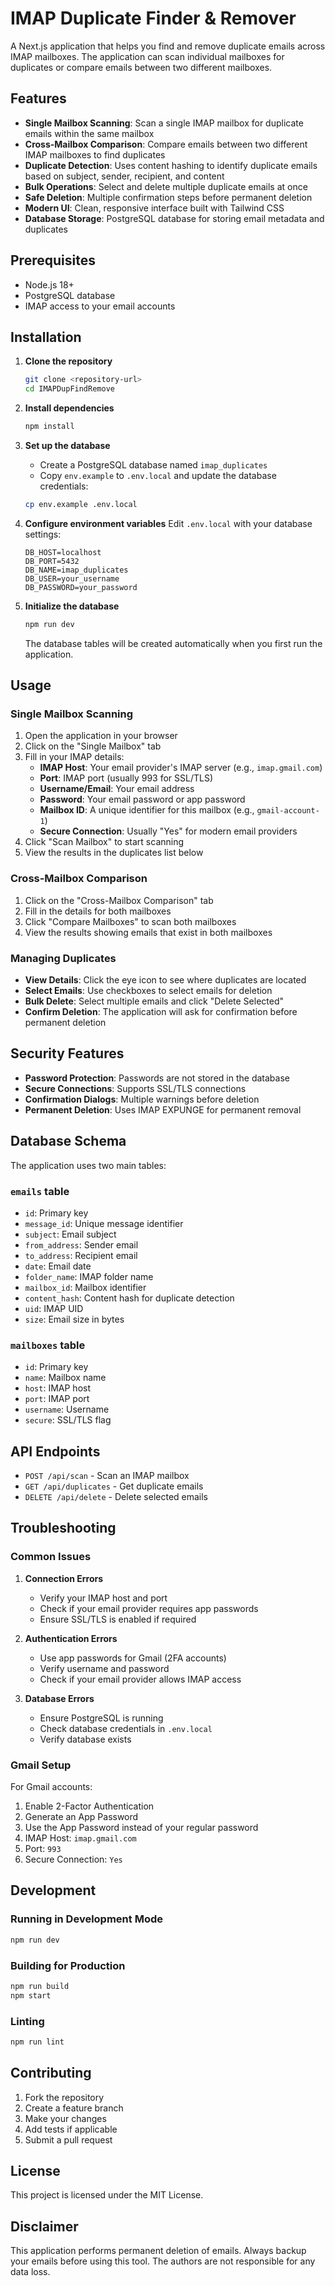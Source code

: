 # IMAP Duplicate Finder & Remover

A Next.js application that helps you find and remove duplicate emails across IMAP mailboxes. The application can scan individual mailboxes for duplicates or compare emails between two different mailboxes.

## Features

- **Single Mailbox Scanning**: Scan a single IMAP mailbox for duplicate emails within the same mailbox
- **Cross-Mailbox Comparison**: Compare emails between two different IMAP mailboxes to find duplicates
- **Duplicate Detection**: Uses content hashing to identify duplicate emails based on subject, sender, recipient, and content
- **Bulk Operations**: Select and delete multiple duplicate emails at once
- **Safe Deletion**: Multiple confirmation steps before permanent deletion
- **Modern UI**: Clean, responsive interface built with Tailwind CSS
- **Database Storage**: PostgreSQL database for storing email metadata and duplicates

## Prerequisites

- Node.js 18+ 
- PostgreSQL database
- IMAP access to your email accounts

## Installation

1. **Clone the repository**
   ```bash
   git clone <repository-url>
   cd IMAPDupFindRemove
   ```

2. **Install dependencies**
   ```bash
   npm install
   ```

3. **Set up the database**
   - Create a PostgreSQL database named `imap_duplicates`
   - Copy `env.example` to `.env.local` and update the database credentials:
   ```bash
   cp env.example .env.local
   ```

4. **Configure environment variables**
   Edit `.env.local` with your database settings:
   ```env
   DB_HOST=localhost
   DB_PORT=5432
   DB_NAME=imap_duplicates
   DB_USER=your_username
   DB_PASSWORD=your_password
   ```

5. **Initialize the database**
   ```bash
   npm run dev
   ```
   The database tables will be created automatically when you first run the application.

## Usage

### Single Mailbox Scanning

1. Open the application in your browser
2. Click on the "Single Mailbox" tab
3. Fill in your IMAP details:
   - **IMAP Host**: Your email provider's IMAP server (e.g., `imap.gmail.com`)
   - **Port**: IMAP port (usually 993 for SSL/TLS)
   - **Username/Email**: Your email address
   - **Password**: Your email password or app password
   - **Mailbox ID**: A unique identifier for this mailbox (e.g., `gmail-account-1`)
   - **Secure Connection**: Usually "Yes" for modern email providers
4. Click "Scan Mailbox" to start scanning
5. View the results in the duplicates list below

### Cross-Mailbox Comparison

1. Click on the "Cross-Mailbox Comparison" tab
2. Fill in the details for both mailboxes
3. Click "Compare Mailboxes" to scan both mailboxes
4. View the results showing emails that exist in both mailboxes

### Managing Duplicates

- **View Details**: Click the eye icon to see where duplicates are located
- **Select Emails**: Use checkboxes to select emails for deletion
- **Bulk Delete**: Select multiple emails and click "Delete Selected"
- **Confirm Deletion**: The application will ask for confirmation before permanent deletion

## Security Features

- **Password Protection**: Passwords are not stored in the database
- **Secure Connections**: Supports SSL/TLS connections
- **Confirmation Dialogs**: Multiple warnings before deletion
- **Permanent Deletion**: Uses IMAP EXPUNGE for permanent removal

## Database Schema

The application uses two main tables:

### `emails` table
- `id`: Primary key
- `message_id`: Unique message identifier
- `subject`: Email subject
- `from_address`: Sender email
- `to_address`: Recipient email
- `date`: Email date
- `folder_name`: IMAP folder name
- `mailbox_id`: Mailbox identifier
- `content_hash`: Content hash for duplicate detection
- `uid`: IMAP UID
- `size`: Email size in bytes

### `mailboxes` table
- `id`: Primary key
- `name`: Mailbox name
- `host`: IMAP host
- `port`: IMAP port
- `username`: Username
- `secure`: SSL/TLS flag

## API Endpoints

- `POST /api/scan` - Scan an IMAP mailbox
- `GET /api/duplicates` - Get duplicate emails
- `DELETE /api/delete` - Delete selected emails

## Troubleshooting

### Common Issues

1. **Connection Errors**
   - Verify your IMAP host and port
   - Check if your email provider requires app passwords
   - Ensure SSL/TLS is enabled if required

2. **Authentication Errors**
   - Use app passwords for Gmail (2FA accounts)
   - Verify username and password
   - Check if your email provider allows IMAP access

3. **Database Errors**
   - Ensure PostgreSQL is running
   - Check database credentials in `.env.local`
   - Verify database exists

### Gmail Setup

For Gmail accounts:
1. Enable 2-Factor Authentication
2. Generate an App Password
3. Use the App Password instead of your regular password
4. IMAP Host: `imap.gmail.com`
5. Port: `993`
6. Secure Connection: `Yes`

## Development

### Running in Development Mode
```bash
npm run dev
```

### Building for Production
```bash
npm run build
npm start
```

### Linting
```bash
npm run lint
```

## Contributing

1. Fork the repository
2. Create a feature branch
3. Make your changes
4. Add tests if applicable
5. Submit a pull request

## License

This project is licensed under the MIT License.

## Disclaimer

This application performs permanent deletion of emails. Always backup your emails before using this tool. The authors are not responsible for any data loss.
